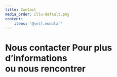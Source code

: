```yaml
---
title: Contact
media_order: illu-default.png
content:
    items: '@self.modular'
---
```


<h1>
Nous contacter
<span>Pour plus d’informations <br>
ou nous rencontrer</span>
</h1>


